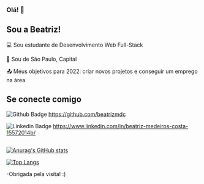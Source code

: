 ### Olá! 👋

<!--
**beatrizmdc/beatrizmdc** is a ✨ _special_ ✨ repository because its `README.md` (this file) appears on your GitHub profile.

Here are some ideas to get you started:

- 🔭 I’m currently working on ...
- 🌱 I’m currently learning ...
- 👯 I’m looking to collaborate on ...
- 🤔 I’m looking for help with ...
- 💬 Ask me about ...
- 📫 How to reach me: ...
- 😄 Pronouns: ...
- ⚡ Fun fact: ...
-->

## Sou a Beatriz!

 

:computer: Sou estudante de Desenvolvimento Web Full-Stack

:house_with_garden: Sou de São Paulo, Capital

:outbox_tray: Meus objetivos para 2022: criar novos projetos e conseguir um emprego na área

 

## Se conecte comigo

![Github Badge](https://img.shields.io/badge/-Github-000?style=flat-square&logo=Github&logoColor=white&link=LINK_GIT) https://github.com/beatrizmdc

![Linkedin Badge](https://img.shields.io/badge/-LinkedIn-blue?style=flat-square&logo=Linkedin&logoColor=white&link=LINK_LINKEDIN) https://www.linkedin.com/in/beatriz-medeiros-costa-15572014b/

##

[![Anurag's GitHub stats](https://github-readme-stats.vercel.app/api?username=beatrizmdc)](https://github.com/anuraghazra/github-readme-stats)

[![Top Langs](https://github-readme-stats.vercel.app/api/top-langs/?username=beatrizmdc&layout=compact)](https://github.com/anuraghazra/github-readme-stats)



-Obrigada pela visita! :)

